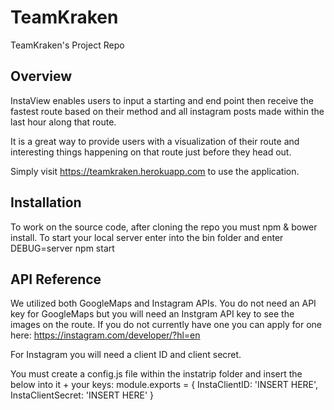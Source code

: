 # TeamKraken
TeamKraken's Project Repo

## Overview ##

InstaView enables users to input a starting and end point then receive the fastest route based on their method and all instagram posts made within the last hour along that route. 

It is a great way to provide users with a visualization of their route and interesting things happening on that route just before they head out.

Simply visit https://teamkraken.herokuapp.com to use the application.

## Installation ##

To work on the source code, after cloning the repo you must npm & bower install. 
To start your local server enter into the bin folder and enter DEBUG=server npm start

## API Reference ##

We utilized both GoogleMaps and Instagram APIs. You do not need an API key for GoogleMaps but you will need an Instgram API key to see the images on the route. If you do not currently have one you can apply for one here: https://instagram.com/developer/?hl=en

For Instagram you will need a client ID and client secret.

You must create a config.js file within the instatrip folder and insert the below into it + your keys:
module.exports = {
  InstaClientID: 'INSERT HERE',
  InstaClientSecret: 'INSERT HERE'
}

